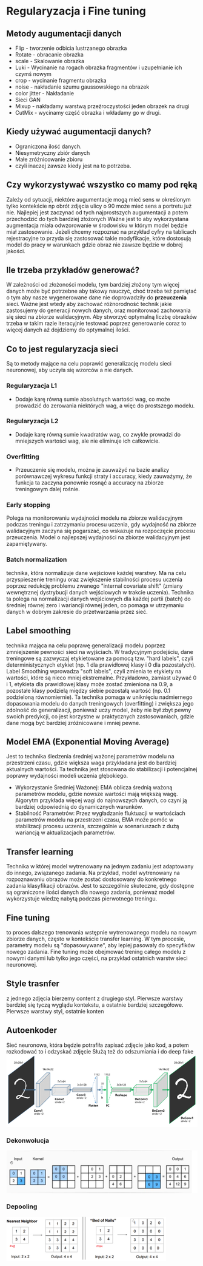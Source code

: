 # Regularyzacja i Fine tuning
## Metody augumentacji danych
- Flip - tworzenie odbicia lustrzanego obrazka
- Rotate - obracanie obrazka
- scale - Skalowanie obrazka
- Luki  - Wycinanie na rogach obrazka fragmentów i uzupełnianie ich czymś nowym
- crop  - wycinanie fragmentu obrazka
- noise - nakładanie szumu gaussowskiego na obrazek
- color jitter - Nakładanie
- Sieci GAN
- Mixup - nakładamy warstwą przeźroczystości jeden obrazek na drugi
- CutMix - wycinamy część obrazka i wkładamy go w drugi.
## Kiedy używać augumentacji danych?
- Ograniczona ilość danych.
- Niesymetryczny zbiór danych
- Małe zróżnicowanie zbioru
- czyli inaczej zawsze kiedy jest na to potrzeba.
## Czy wykorzystywać wszystko co mamy pod ręką
Zależy od sytuacji, niektóre augumentacje mogą mieć sens w określonym tylko kontekście np obrót zdjęcia ulicy o 90 może mieć sens a portretu już nie. Najlepiej jest zaczynać od tych najprostszych augumentacji a potem przechodzić do tych bardziej złożonych
Ważne jest to aby wykorzystana augmentacja miała odwzorowanie w środowisku w którym model będzie miał zastosowanie. Jeżeli chcemy rozpoznać na przykład cyfry na tablicach rejestracyjne to przyda się zastosować takie modyfikacje, które dostosują model do pracy w warunkach gdzie obraz nie zawsze będzie w dobrej jakości.

## Ile trzeba przykładów generować?
W zależności od złożoności modelu, tym bardziej złożony tym więcej danych może być potrzebne aby takowy nauczyć, choć trzeba
też pamiętać o tym aby nasze wygenerowane dane nie doprowadziły do **przeuczenia** sieci. Ważne jest wtedy aby zachować różnorodność technik jakie zastosujemy do generacji nowych danych, oraz monitorować zachowania się sieci na zbiorze walidacyjnym. Aby stworzyć optymalną liczbę obrazków trzeba w takim razie iteracyjnie testować poprzez generowanie coraz to więcej danych aż dojdziemy do optymalnej ilości.


## Co to jest regularyzacja sieci
Są to metody mające na celu poprawić generalizację modelu sieci neuronowej, aby uczyła się wzorców a nie danych.

### Regularyzacja L1
- Dodaje karę równą sumie absolutnych wartości wag, co może prowadzić do zerowania niektórych wag, a więc do prostszego modelu.
### Regularyzacja L2
- Dodaje karę równą sumie kwadratów wag, co zwykle prowadzi do mniejszych wartości wag, ale nie eliminuje ich całkowicie.

### Overfitting
- Przeuczenie się modelu, można je zauważyć na bazie analizy porównawczej wykresu funkcji straty i accuracy, kiedy zauważymy, że funkcja ta zaczyna ponownie rosnąć a accuracy na zbiorze treningowym dalej rośnie.

### Early stopping
Polega na monitorowaniu wydajności modelu na zbiorze walidacyjnym podczas treningu i zatrzymaniu procesu uczenia, gdy wydajność na zbiorze walidacyjnym zaczyna się pogarszać, co wskazuje na rozpoczęcie procesu przeuczenia. Model o najlepszej wydajności na zbiorze walidacyjnym jest zapamiętywany.
### Batch normalization
technika, która normalizuje dane wejściowe każdej warstwy. Ma na celu przyspieszenie treningu oraz zwiększenie stabilności procesu uczenia poprzez redukcję problemu zwanego "internal covariate shift" (zmiany wewnętrznej dystrybucji danych wejściowych w trakcie uczenia). Technika ta polega na normalizacji danych wejściowych dla każdej partii (batch) do średniej równej zero i wariancji równej jeden, co pomaga w utrzymaniu danych w dobrym zakresie do przetwarzania przez sieć.

## Label smoothing
technika mająca na celu poprawę generalizacji modelu poprzez zmniejszenie pewności sieci na wyjściach. W tradycyjnym podejściu, dane treningowe są zazwyczaj etykietowane za pomocą tzw. "hard labels", czyli deterministycznych etykiet (np. 1 dla prawidłowej klasy i 0 dla pozostałych). Label Smoothing wprowadza "soft labels", czyli zmienia te etykiety na wartości, które są nieco mniej ekstremalne.
Przykładowo, zamiast używać 0 i 1, etykieta dla prawidłowej klasy może zostać zmieniona na 0.9, a pozostałe klasy podzielą między siebie pozostałą wartość (np. 0.1 podzieloną równomiernie). Ta technika pomaga w uniknięciu nadmiernego dopasowania modelu do danych treningowych (overfitting) i zwiększa jego zdolność do generalizacji, ponieważ uczy model, żeby nie był zbyt pewny swoich predykcji, co jest korzystne w praktycznych zastosowaniach, gdzie dane mogą być bardziej zróżnicowane i mniej pewne.
## Model EMA (Exponential Moving Average)
Jest to technika śledzenia średniej ważonej parametrów modelu na przestrzeni czasu, gdzie większa waga przykładana jest do bardziej aktualnych wartości. Ta technika jest stosowana do stabilizacji i potencjalnej poprawy wydajności modeli uczenia głębokiego.
- Wykorzystanie Średniej Ważonej: EMA oblicza średnią ważoną parametrów modelu, gdzie nowsze wartości mają większą wagę. Algorytm przykłada więcej wagi do najnowszych danych, co czyni ją bardziej odpowiednią do dynamicznych warunków.
- Stabilność Parametrów: Przez wygładzanie fluktuacji w wartościach parametrów modelu na przestrzeni czasu, EMA może pomóc w stabilizacji procesu uczenia, szczególnie w scenariuszach z dużą wariancją w aktualizacjach parametrów.


## Transfer learning
Technika w której model wytrenowany na jednym zadaniu jest adaptowany do innego, związanego zadania. Na przykład, model wytrenowany na rozpoznawaniu obrazów może zostać dostosowany do konkretnego zadania klasyfikacji obrazów. Jest to szczególnie skuteczne, gdy dostępne są ograniczone ilości danych dla nowego zadania, ponieważ model wykorzystuje wiedzę nabytą podczas pierwotnego treningu.
## Fine tuning
to  proces dalszego trenowania wstępnie wytrenowanego modelu na nowym zbiorze danych, często w kontekście transfer learning. W tym procesie, parametry modelu są "dopasowywane", aby lepiej pasowały do specyfików nowego zadania. Fine tuning może obejmować trening całego modelu z nowymi danymi lub tylko jego części, na przykład ostatnich warstw sieci neuronowej.

## Style trasnfer
z jednego zdjęcia bierzemy content z drugiego styl. Pierwsze warstwy bardziej się tyczą wyglądu kontekstu, a ostatnie bardziej szczegółowe. Pierwsze warstwy styl, ostatnie konten

## Autoenkoder
Sieć neuronowa, która będzie potrafiła zapisać zdjęcie jako kod, a potem rozkodować to i odzyskać zdjęcie
Służą też do odszumiania i do deep fake
![](./images/autoenkoder.png)

### Dekonwolucja
![](./images/dekonwolucja.png)

### Depooling
![](./images/depooling.png)
